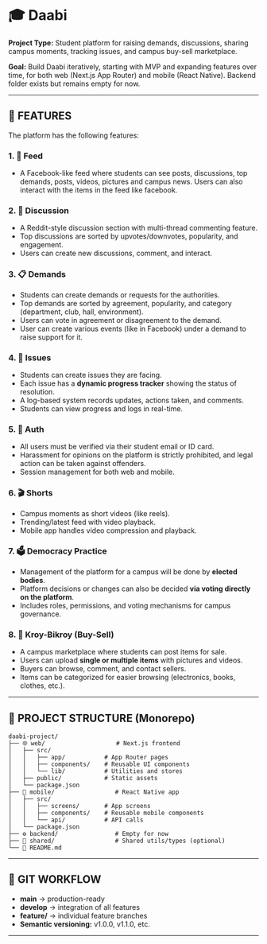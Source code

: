 # 🎓 Daabi

**Project Type:** Student platform for raising demands, discussions, sharing campus moments, tracking issues, and campus buy-sell marketplace.

**Goal:** Build Daabi iteratively, starting with MVP and expanding features over time, for both web (Next.js App Router) and mobile (React Native). Backend folder exists but remains empty for now.

---

## 🚀 FEATURES

The platform has the following features:

### 1. 📱 **Feed**
- A Facebook-like feed where students can see posts, discussions, top demands, posts, videos, pictures and campus news. Users can also interact with the items in the feed like facebook.

### 2. 💬 **Discussion**
- A Reddit-style discussion section with multi-thread commenting feature.  
- Top discussions are sorted by upvotes/downvotes, popularity, and engagement.  
- Users can create new discussions, comment, and interact.

### 3. 📋 **Demands**
- Students can create demands or requests for the authorities.  
- Top demands are sorted by agreement, popularity, and category (department, club, hall, environment).  
- Users can vote in agreement or disagreement to the demand.
- User can create various events (like in Facebook) under a demand to raise support for it.

### 4. 🔧 **Issues**
- Students can create issues they are facing.  
- Each issue has a **dynamic progress tracker** showing the status of resolution.  
- A log-based system records updates, actions taken, and comments.  
- Students can view progress and logs in real-time.

### 5. 🔐 **Auth**
- All users must be verified via their student email or ID card.  
- Harassment for opinions on the platform is strictly prohibited, and legal action can be taken against offenders.  
- Session management for both web and mobile.

### 6. 🎬 **Shorts**
- Campus moments as short videos (like reels).  
- Trending/latest feed with video playback.  
- Mobile app handles video compression and playback.

### 7. 🗳️ **Democracy Practice**
- Management of the platform for a campus will be done by **elected bodies**.  
- Platform decisions or changes can also be decided **via voting directly on the platform**.  
- Includes roles, permissions, and voting mechanisms for campus governance.

### 8. 🛒 **Kroy-Bikroy (Buy-Sell)**
- A campus marketplace where students can post items for sale.  
- Users can upload **single or multiple items** with pictures and videos.  
- Buyers can browse, comment, and contact sellers.  
- Items can be categorized for easier browsing (electronics, books, clothes, etc.).

---

## 📁 PROJECT STRUCTURE (Monorepo)

```
daabi-project/
├── 🌐 web/                    # Next.js frontend
│   ├── src/
│   │   ├── app/           # App Router pages
│   │   ├── components/    # Reusable UI components
│   │   └── lib/           # Utilities and stores
│   ├── public/            # Static assets
│   └── package.json
├── 📱 mobile/                 # React Native app
│   ├── src/
│   │   ├── screens/       # App screens
│   │   ├── components/    # Reusable mobile components
│   │   └── api/           # API calls
│   └── package.json
├── ⚙️ backend/                # Empty for now
├── 🔗 shared/                 # Shared utils/types (optional)
└── 📄 README.md
```

---

## 🔄 GIT WORKFLOW

- **main** → production-ready
- **develop** → integration of all features  
- **feature/<feature-name>** → individual feature branches
- **Semantic versioning:** v1.0.0, v1.1.0, etc.

---

